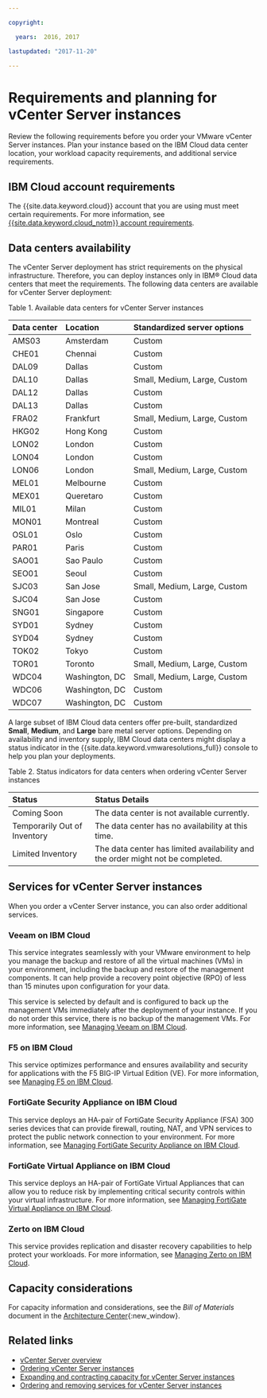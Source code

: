 ```yaml
---

copyright:

  years:  2016, 2017

lastupdated: "2017-11-20"

---
```


# Requirements and planning for vCenter Server instances

Review the following requirements before you order your VMware vCenter Server instances. Plan your instance based on the IBM Cloud data center location, your workload capacity requirements, and additional service requirements.

## IBM Cloud account requirements

The {{site.data.keyword.cloud}} account that you are using must meet certain requirements. For more information, see [{{site.data.keyword.cloud_notm}} account requirements](../vmonic/slaccountrequirement.html).

## Data centers availability

The vCenter Server deployment has strict requirements on the physical infrastructure. Therefore, you can deploy instances only in IBM® Cloud data centers that meet the requirements. The following data centers are available for vCenter Server deployment:

Table 1. Available data centers for vCenter Server instances

| Data center | Location | Standardized server options |
|:-----|:----------------| :---------------------------|
| AMS03 | Amsterdam | Custom |
| CHE01 | Chennai | Custom |
| DAL09 | Dallas | Custom |
| DAL10 | Dallas | Small, Medium, Large, Custom |
| DAL12 | Dallas | Custom |
| DAL13 | Dallas | Custom |
| FRA02 | Frankfurt | Small, Medium, Large, Custom |
| HKG02 | Hong Kong | Custom |
| LON02 | London | Custom |
| LON04 | London | Custom |
| LON06 | London | Small, Medium, Large, Custom |
| MEL01 | Melbourne | Custom |
| MEX01 | Queretaro | Custom |
| MIL01 | Milan | Custom |
| MON01 | Montreal | Custom |
| OSL01 | Oslo | Custom |
| PAR01 | Paris | Custom |
| SAO01 | Sao Paulo | Custom |
| SEO01 | Seoul | Custom |
| SJC03 | San Jose | Small, Medium, Large, Custom |
| SJC04 | San Jose | Custom |
| SNG01 | Singapore | Custom |
| SYD01 | Sydney | Custom |
| SYD04 | Sydney | Custom |
| TOK02 | Tokyo | Custom |
| TOR01 | Toronto | Small, Medium, Large, Custom |
| WDC04 | Washington, DC | Small, Medium, Large, Custom |
| WDC06 | Washington, DC | Custom |
| WDC07 | Washington, DC | Custom |

A large subset of IBM Cloud data centers offer pre-built, standardized **Small**, **Medium**, and **Large** bare metal server options. Depending on availability and inventory supply, IBM Cloud data centers might display a status indicator in the {{site.data.keyword.vmwaresolutions_full}} console to help you plan your deployments.

Table 2. Status indicators for data centers when ordering vCenter Server instances

| Status | Status Details |
|:------------------------------|:--------------------------------------------------|
| Coming Soon                   | The data center is not available currently. |
| Temporarily Out of Inventory  | The data center has no availability at this time. |
| Limited Inventory             | The data center has limited availability and the order might not be completed. |

## Services for vCenter Server instances

When you order a vCenter Server instance, you can also order additional services.

### Veeam on IBM Cloud

This service integrates seamlessly with your VMware environment to help you manage the backup and restore of all the virtual machines (VMs) in your environment, including the backup and restore of the management components. It can help provide a recovery point objective (RPO) of less than 15 minutes upon configuration for your data.

This service is selected by default and is configured to back up the management VMs immediately after the deployment of your instance. If you do not order this service, there is no backup of the management VMs. For more information, see [Managing Veeam on IBM Cloud](../services/managingveeam.html).

### F5 on IBM Cloud

This service optimizes performance and ensures availability and security for applications with the F5 BIG-IP Virtual Edition (VE). For more information, see [Managing F5 on IBM Cloud](../services/managing_f5.html).

### FortiGate Security Appliance on IBM Cloud

This service deploys an HA-pair of FortiGate Security Appliance (FSA) 300 series devices that can provide firewall, routing, NAT, and VPN services to protect the public network connection to your environment. For more information, see [Managing FortiGate Security Appliance on IBM Cloud](../services/managingfsa.html).

### FortiGate Virtual Appliance on IBM Cloud

This service deploys an HA-pair of FortiGate Virtual Appliances that can allow you to reduce risk by implementing critical security controls within your virtual infrastructure. For more information, see [Managing FortiGate Virtual Appliance on IBM Cloud](../services/managingfortinetvm.html).

### Zerto on IBM Cloud

This service provides replication and disaster recovery capabilities to help protect your workloads. For more information, see [Managing Zerto on IBM Cloud](../services/managingzertodr.html).

## Capacity considerations

For capacity information and considerations, see the _Bill of
Materials_ document in the [Architecture Center](https://www.ibm.com/devops/method/content/architecture/virtVCenterServerPlatform){:new_window}.

## Related links

* [vCenter Server overview](vc_vcenterserveroverview.html)
* [Ordering vCenter Server instances](vc_orderinginstance.html)
* [Expanding and contracting capacity for vCenter Server instances](vc_addingremovingservers.html)
* [Ordering and removing services for vCenter Server instances](vc_addingremovingservices.html)
